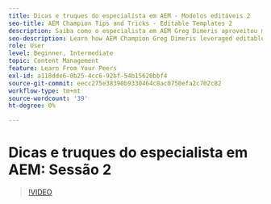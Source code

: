 ```yaml
---
title: Dicas e truques do especialista em AEM - Modelos editáveis 2
seo-title: AEM Champion Tips and Tricks - Editable Templates 2
description: Saiba como o especialista em AEM Greg Dimeris aproveitou modelos editáveis no AEM Sites. Analise essas dicas rápidas e experimente-as em sua instância hoje mesmo.
seo-description: Learn how AEM Champion Greg Dimeris leveraged editable templates in AEM Sites. Review these quick tips and then give them a try in your instance today.
role: User
level: Beginner, Intermediate
topic: Content Management
feature: Learn From Your Peers
exl-id: a118dde6-0b25-4cc6-92bf-54b15620bbf4
source-git-commit: eecc275e38390b9330464c8ac0750efa2c702c82
workflow-type: tm+mt
source-wordcount: '39'
ht-degree: 0%

---
```


# Dicas e truques do especialista em AEM: Sessão 2

>[!VIDEO](https://video.tv.adobe.com/v/3409427?quality=12&learn=on)
